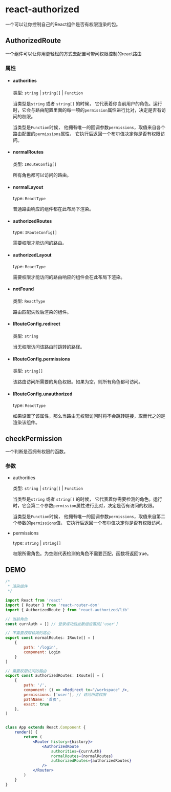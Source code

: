# react-authorized

一个可以让你控制自己的React组件是否有权限渲染的包。

## AuthorizedRoute 

一个组件可以让你用更轻松的方式去配置可带问权限控制的react路由

### 属性

- #### authorities

    类型: `string` | `string[]` | `Function`

    当类型是`string` 或者 `string[]` 的时候， 它代表着你当前用户的角色。运行时，它会与路由配置里面的每一项的`permission`属性进行比对，决定是否有访问的权限。

    当类型是`Function`时候， 他拥有唯一的回调参数`permissions`，取值来自各个路由配置的`permissions`属性， 它执行后返回一个布尔值决定你是否有权限访问。


- #### normalRoutes

    类型: `IRouteConfig[]`

    所有角色都可以访问的路由。

- #### normalLayout

    type: `ReactType`

    普通路由响应的组件都在此布局下渲染。

- #### authorizedRoutes

    type: `IRouteConfig[]`

    需要权限才能访问的路由。

- #### authorizedLayout

    type: `ReactType`

    需要权限才能访问的路由响应的组件会在此布局下渲染。

- #### notFound

    类型: `ReactType`

    路由匹配失败后渲染的组件。

- #### IRouteConfig.redirect

    类型: `string`

    当无权限访问该路由时跳转的路径。

- #### IRouteConfig.permissions

    类型: `string[]`

    该路由访问所需要的角色权限。如果为空，则所有角色都可访问。

- #### IRouteConfig.unauthorized

    type: `ReactType`

    如果设置了该属性，那么当路由无权限访问时将不会跳转链接，取而代之的是渲染该组件。

## checkPermission

一个判断是否拥有权限的函数。

### 参数

- authorities

    类型: `string` | `string[]` | `Function`

    当类型是`string` 或者 `string[]` 的时候， 它代表着你需要检测的角色。运行时，它会第二个参数`permission`属性进行比对，决定是否有访问的权限。

    当类型是`Function`时候， 他拥有唯一的回调参数`permissions`，取值来自第二个参数的`permissions`值， 它执行后返回一个布尔值决定你是否有权限访问。

- permissions

    type: `string` | `string[]`

    权限所需角色。为空则代表检测的角色不需要匹配，函数将返回true。


## DEMO

```jsx
/*
 * 渲染组件
 */

import React from 'react'
import { Router } from 'react-router-dom'
import { AuthorizedRoute } from 'react-authorized/lib'

// 当前角色
const currAuth = [] // 登录成功后此数组设置成['user']

// 不需要权限访问的路由
export const normalRoutes: IRoute[] = [
    {
        path: '/login',
        component: Login
    }
]

// 需要权限访问的路由
export const authorizedRoutes: IRoute[] = [
    {
        path: '/',
        component: () => <Redirect to="/workspace" />,
        permissions: ['user'], // 访问所需权限
        pathName: '首页',
        exact: true
    },
]


class App extends React.Component {
    render() {
        return (
            <Router history={history}>
                <AuthorizedRoute
                    authorities={currAuth}
                    normalRoutes={normalRoutes}
                    authorizedRoutes={authorizedRoutes}
                />
            </Router>
        )
    }
}


```

